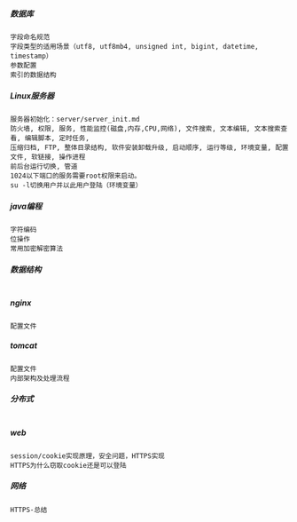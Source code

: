 ##### 数据库

```
字段命名规范
字段类型的适用场景（utf8, utf8mb4, unsigned int, bigint, datetime, timestamp）
参数配置
索引的数据结构
```



##### Linux服务器

```
服务器初始化：server/server_init.md
防火墙, 权限, 服务, 性能监控(磁盘,内存,CPU,网络), 文件搜索, 文本编辑, 文本搜索查看, 编辑脚本, 定时任务, 
压缩归档, FTP, 整体目录结构, 软件安装卸载升级, 启动顺序, 运行等级, 环境变量, 配置文件, 软链接, 操作进程 
前后台运行切换, 管道
1024以下端口的服务需要root权限来启动。
su -l切换用户并以此用户登陆（环境变量）
```



##### java编程

```
字符编码
位操作
常用加密解密算法
```

##### 数据结构

```

```

##### nginx

```
配置文件
```

##### tomcat

```
配置文件
内部架构及处理流程
```

##### 分布式

```

```

##### web

```
session/cookie实现原理，安全问题，HTTPS实现
HTTPS为什么窃取cookie还是可以登陆
```

##### 网络

```
HTTPS-总结
```



